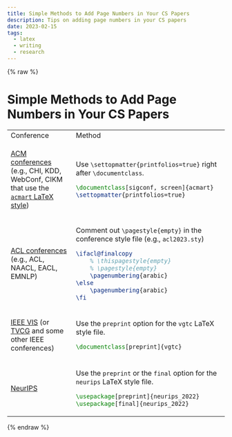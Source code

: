 ```yaml
---
title: Simple Methods to Add Page Numbers in Your CS Papers
description: Tips on adding page numbers in your CS papers
date: 2023-02-15
tags:
  - latex
  - writing
  - research
---
```


{% raw %}

# Simple Methods to Add Page Numbers in Your CS Papers

<table>

<tr>
  <td> Conference </td> <td> Method </td>
</tr>

<tr>
<td>

[ACM conferences](https://www.aclweb.org/portal/) (e.g., CHI, KDD, WebConf, CIKM that use the [`acmart` LaTeX style](https://github.com/borisveytsman/acmart))

</td>
<td>

Use `\settopmatter{printfolios=true}` right after `\documentclass`.

```latex
\documentclass[sigconf, screen]{acmart}
\settopmatter{printfolios=true}
```

</td>
</tr>

<tr>
<td>

[ACL conferences](https://www.aclweb.org/portal/) (e.g., ACL, NAACL, EACL, EMNLP)

</td>
<td>

Comment out `\pagestyle{empty}` in the conference style file (e.g., `acl2023.sty`)

```latex
\ifacl@finalcopy
    % \thispagestyle{empty}
    % \pagestyle{empty}
    \pagenumbering{arabic}
\else
    \pagenumbering{arabic}
\fi
```

</td>
</tr>

<tr>
<td>

[IEEE VIS](https://www.aclweb.org/portal/) (or [TVCG](https://ieeexplore.ieee.org/xpl/RecentIssue.jsp?punumber=2945) and some other IEEE conferences)

</td>
<td>

Use the `preprint` option for the `vgtc` LaTeX style file.

```latex
\documentclass[preprint]{vgtc}
```

</td>
</tr>

<tr>
<td>

[NeurIPS](https://www.aclweb.org/portal/)

</td>
<td>

Use the `preprint` or the `final` option for the `neurips` LaTeX style file.

```latex
\usepackage[preprint]{neurips_2022}
\usepackage[final]{neurips_2022}
```

</td>
</tr>

</table>

{% endraw %}
